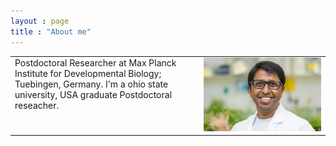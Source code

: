 ```yaml
---
layout : page
title : "About me"
---
```

<table height="60%">
  <tr><td width="60%" height="60%" valign="top" align="left">
      Postdoctoral Researcher at Max Planck Institute for Developmental Biology; Tuebingen, Germany.
      I'm a ohio state university, USA graduate Postdoctoral reseacher.
</td>
    <td width="40%" height="60%" valign="top" style="border: none;">
      <img style="float: center;" src="gsMPI.jpg" width="100%"/>
    </td>
  </tr>
</table>
